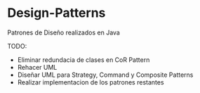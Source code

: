 # Design-Patterns
Patrones de Diseño realizados en Java

TODO:
- Eliminar redundacia de clases en CoR Pattern
- Rehacer UML
- Diseñar UML para Strategy, Command y Composite Patterns
- Realizar implementacion de los patrones restantes

